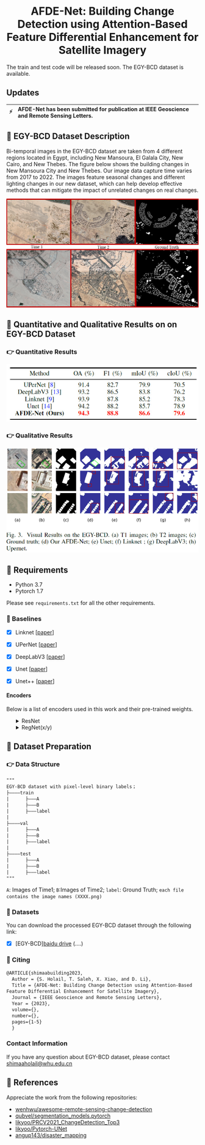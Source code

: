 <h1 align="center">
  <b>AFDE-Net: Building Change Detection using Attention-Based Feature Differential Enhancement for Satellite Imagery</b><br>
</h1>


The train and test code will be released soon. The EGY-BCD dataset is available. 


## Updates
| :zap:        | AFDE-Net has been submitted for publication at IEEE Geoscience and Remote Sensing Letters. |
|---------------|:------------------------|



## :speech_balloon: EGY-BCD Dataset Description 
Bi-temporal images in the EGY-BCD dataset are taken from 4 different regions located in Egypt, including New Mansoura, El Galala City, New Cairo, and New Thebes. The figure below shows the building changes in New Mansoura City and New Thebes. Our image data capture time varies from 2017 to 2022. The images feature seasonal changes and different lighting changes in our new dataset, which can help develop effective methods that can mitigate the impact of unrelated changes on real changes.

![image-20230201153142126](./img/MansouraTiba.png)


 ## :speech_balloon: <span id="jump">Quantitative and Qualitative Results on on EGY-BCD Dataset</span>
 
### :point_right: Quantitative Results
![image-QuantitativeResult](./img/result2.jpg)

### :point_right: Qualitative Results

![image-QualitativeResult](./img/result.jpg)


## :speech_balloon: Requirements

- Python 3.7
- Pytorch 1.7

Please see `requirements.txt` for all the other requirements.


### 🔭 Baselines <a name="baselines"></a>

- [x] Linknet [[paper](https://arxiv.org/abs/1707.03718)]
- [x] UPerNet [[paper](https://arxiv.org/abs/1807.10221)]
- [x] DeepLabV3 [[paper](https://arxiv.org/abs/1706.05587)]
- [x] Unet [[paper](https://arxiv.org/abs/1505.04597)]
- [x] Unet++ [[paper](https://arxiv.org/pdf/1807.10165.pdf)]


#### Encoders <a name="encoders"></a>

Below is a list of encoders used in this work and their pre-trained weights.

<details>
<summary style="margin-left: 25px;">ResNet</summary>
<div style="margin-left: 25px;">

| Encoder   |        Weights        | Params, M |
| --------- | :-------------------: | :-------: |
| resnet50  | imagenet / ssl / swsl |    23M    |
| resnet101 |       imagenet        |    42M    |


</div>
</details>

<details>
<summary style="margin-left: 25px;">RegNet(x/y)</summary>
<div style="margin-left: 25px;">

| Encoder          | Weights  | Params, M |
| ---------------- | :------: | :-------: |
| timm-regnety_120 | imagenet |    49M    |
| timm-regnety_160 | imagenet |    80M    |
| timm-regnety_320 | imagenet |   141M    |


</div>
</details>


## :speech_balloon: <span id="jump">Dataset Preparation</span>

### :point_right: Data Structure

```
"""
EGY-BCD dataset with pixel-level binary labels；
├————train
|      ├———A  
|      ├———B
|      ├———label
|
├————val
|      ├———A  
|      ├———B
|      ├———label
|
├————test
|      ├———A  
|      ├———B
|      ├———label
"""
```

`A`: Images of Time1;
`B`:Images of Time2;
`label`: Ground Truth;
`each file contains the image names (XXXX.png)`


### :truck: Datasets <a name="dataset"></a>

You can download the processed EGY-BCD dataset through the following link:

- [x] [EGY-BCD][baidu drive](https://pan.baidu.com/s/1DW3pfwQn3W4zYkYfCBCCdw) (....)


### :page_with_curl: Citing <a name="citing"></a>

```
@ARTICLE{shimaabuilding2023,
  Author = {S. Holail, T. Saleh, X. Xiao, and D. Li},
  Title = {AFDE-Net: Building Change Detection using Attention-Based Feature Differential Enhancement for Satellite Imagery},
  Journal = {IEEE Geoscience and Remote Sensing Letters},
  Year = {2023},
  volume={},
  number={},
  pages={1-5}
  }
```
  
### Contact Information
If you have any question about EGY-BCD dataset, please contact shimaaholail@whu.edu.cn


## :speech_balloon: References

Appreciate the work from the following repositories:

- [wenhwu/awesome-remote-sensing-change-detection](https://github.com/wenhwu/awesome-remote-sensing-change-detection)
- [qubvel/segmentation_models.pytorch](https://github.com/qubvel/segmentation_models.pytorch)
- [likyoo/PRCV2021_ChangeDetection_Top3](https://github.com/likyoo/PRCV2021_ChangeDetection_Top3)
- [likyoo/Pytorch-UNet](https://github.com/likyoo/Pytorch-UNet)
- [angup143/disaster_mapping](https://github.com/angup143/disaster_mapping/tree/5bab37700950bb9b5e6af9bbe41a6ab66645bf58)


